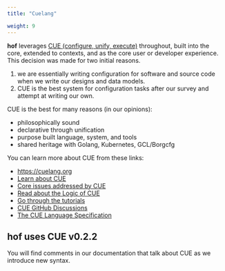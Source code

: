 ```yaml
---
title: "Cuelang"

weight: 9
---
```


__hof__ leverages [CUE (configure, unify, execute)](https://culenag.org) throughout,
built into the core, extended to contexts, and as the core user or developer experience.
This decision was made for two initial reasons.

1. we are essentially writing configuration for software and source code when we write our designs and data models.
2. CUE is the best system for configuration tasks after our survey and attempt at writing our own.

CUE is the best for many reasons (in our opinions):

- philosophically sound
- declarative through unification
- purpose built language, system, and tools
- shared heritage with Golang, Kubernetes, GCL/Borgcfg

You can learn more about CUE from these links:

- https://cuelang.org
- [Learn about CUE](https://cuelang.org/docs/about/)
- [Core issues addressed by CUE](https://cuelang.org/docs/usecases/configuration/)
- [Read about the Logic of CUE](https://cuelang.org/docs/concepts/logic/)
- [Go through the tutorials](https://cuelang.org/docs/tutorials/)
- [CUE GitHub Discussions](https://github.com/cuelang/cue/discussions)
- [The CUE Language Specification](https://cuelang.org/docs/references/spec/)


## __hof__ uses CUE v0.2.2

You will find comments in our documentation
that talk about CUE as we introduce new syntax.

